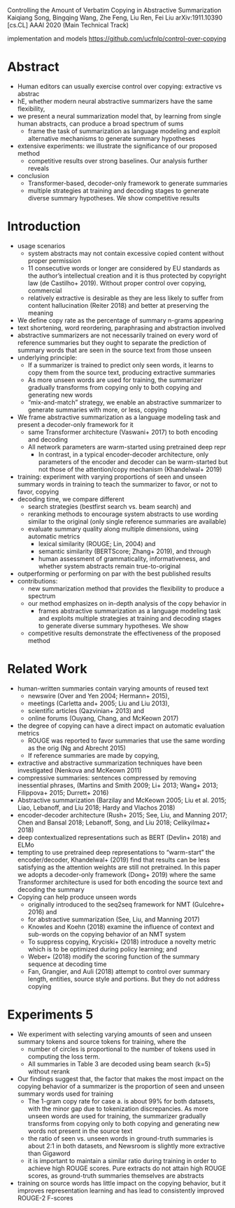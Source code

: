 Controlling the Amount of Verbatim Copying in Abstractive Summarization
Kaiqiang Song, Bingqing Wang, Zhe Feng, Liu Ren, Fei Liu
arXiv:1911.10390 [cs.CL]	AAAI 2020 (Main Technical Track)

implementation and models https://github.com/ucfnlp/control-over-copying

# Abstract

* Human editors can usually exercise control over copying: extractive vs abstrac
* hE, whether modern neural abstractive summarizers have the same flexibility,
* we present a neural summarization model that, by
  learning from single human abstracts, can produce a broad spectrum of sums
  * frame the task of summarization as language modeling and exploit
    alternative mechanisms to generate summary hypotheses
* extensive experiments: we illustrate the significance of our proposed method
  * competitive results over strong baselines. Our analysis further reveals
* conclusion
  * Transformer-based, decoder-only framework to generate summaries
  * multiple strategies at training and decoding stages to generate diverse
    summary hypotheses. We show competitive results

# Introduction

* usage scenarios
  * system abstracts may not contain excessive copied content without proper
    permission
  * 11 consecutive words or longer are considered by EU standards as the
    author’s intellectual creation and it is thus protected by copyright law
    (de Castilho+ 2019). Without proper control over copying, commercial
  * relatively extractive is desirable as they are less likely to suffer from
    content hallucination (Reiter 2018) and better at preserving the meaning
* We define copy rate as the percentage of summary n-grams appearing
* text shortening, word reordering, paraphrasing and abstraction involved
* abstractive summarizers are not necessarily trained on every word of reference
  summaries but they ought to separate the prediction of summary words that are
  seen in the source text from those unseen
* underlying principle:
  * If a summarizer is trained to predict only seen words, it learns to copy
    them from the source text, producing extractive summaries
  * As more unseen words are used for training, the summarizer gradually
    transforms from copying only to both copying and generating new words
  * “mix-and-match” strategy, we enable an abstractive summarizer to generate
    summaries with more, or less, copying
* We frame abstractive summarization as a language modeling task and present a
  decoder-only framework for it
  * same Transformer architecture (Vaswani+ 2017) to both encoding and decoding
  * All network parameters are warm-started using pretrained deep repr
    * In contrast, in a typical encoder-decoder architecture, only parameters of
      the encoder and decoder can be warm-started but not those of the
      attention/copy mechanism (Khandelwal+ 2019)
* training: experiment with varying proportions of seen and unseen summary words
  in training to teach the summarizer to favor, or not to favor, copying
* decoding time, we compare different
  * search strategies (bestfirst search vs. beam search) and
  * reranking methods to encourage system abstracts to use wording similar to
    the original (only single reference summaries are available)
  * evaluate summary quality along multiple dimensions, using automatic metrics
    * lexical similarity (ROUGE; Lin, 2004) and
    * semantic similarity (BERTScore; Zhang+ 2019), and through
    * human assessment of grammaticality, informativeness, and whether system
      abstracts remain true-to-original
* outperforming or performing on par with the best published results
* contributions:
  * new summarization method that provides the flexibility to produce a spectrum
  * our method emphasizes on in-depth analysis of the copy behavior in
    * frames abstractive summarization as a language modeling task and exploits
      multiple strategies at training and decoding stages to generate diverse
      summary hypotheses. We show 
  * competitive results demonstrate the effectiveness of the proposed method

# Related Work

* human-written summaries contain varying amounts of reused text
  * newswire (Over and Yen 2004; Hermann+ 2015),
  * meetings (Carletta and+ 2005; Liu and Liu 2013),
  * scientific articles (Qazvinian+ 2013) and
  * online forums (Ouyang, Chang, and McKeown 2017)
* the degree of copying can have a direct impact on automatic evaluation metrics
  * ROUGE was reported to favor summaries that use the same wording as the orig
    (Ng and Abrecht 2015)
  * If reference summaries are made by copying,
* extractive and abstractive summarization techniques have been investigated
  (Nenkova and McKeown 2011)
* compressive summaries: sentences compressed by removing inessential phrases,
  (Martins and Smith 2009; Li+ 2013; Wang+ 2013; Filippova+ 2015; Durrett+ 2016)
* Abstractive summarization (Barzilay and McKeown 2005; Liu et al. 2015;
  Liao, Lebanoff, and Liu 2018; Hardy and Vlachos 2018)
* encoder-decoder architecture (Rush+ 2015; See, Liu, and Manning 2017; Chen and
  Bansal 2018; Lebanoff, Song, and Liu 2018; Celikyilmaz+ 2018)
* deep contextualized representations such as BERT (Devlin+ 2018) and ELMo
* tempting to use pretrained deep representations to “warm-start” the
  encoder/decoder, Khandelwal+ (2019) find that results can be less satisfying
  as the attention weights are still not pretrained. In this paper we adopts a
  decoder-only framework (Dong+ 2019) where the same Transformer architecture is
  used for both encoding the source text and decoding the summary
* Copying can help produce unseen words
  * originally introduced to the seq2seq framework for NMT (Gulcehre+ 2016) and
  * for abstractive summarization (See, Liu, and Manning 2017)
  * Knowles and Koehn (2018) examine the influence of context and sub-words on
    the copying behavior of an NMT system
  * To suppress copying, Kryciski+ (2018) introduce a novelty metric which is to
    be optimized during policy learning; and
  * Weber+ (2018) modify the scoring function of the summary sequence at
    decoding time
  * Fan, Grangier, and Auli (2018) attempt to control over summary length,
    entities, source style and portions. But they do not address copying

# Experiments 5

* We experiment with selecting varying amounts of seen and unseen summary tokens
  and source tokens for training, where the 
  * number of circles is proportional to the number of tokens used in computing
    the loss term. 
  * All summaries in Table 3 are decoded using beam search (k=5) without rerank
* Our findings suggest that,
  the factor that makes the most impact on the copying behavior of a summarizer
  is the proportion of seen and unseen summary words used for training
  * The 1-gram copy rate for case a.  is about 99% for both datasets, with the
    minor gap due to tokenization discrepancies. As more unseen words are used
    for training, the summarizer gradually transforms from copying only to both
    copying and generating new words not present in the source text
  * the ratio of seen vs. unseen words in ground-truth summaries is 
    about 2:1 in both datasets, and 
    Newsroom is slightly more extractive than Gigaword
  * it is important to maintain a similar ratio during training in order to
    achieve high ROUGE scores. Pure extracts do not attain high ROUGE scores, as
    ground-truth summaries themselves are abstracts
* training on source words has little impact on the copying behavior, but it
  improves representation learning and has lead to 
  consistently improved ROUGE-2 F-scores
